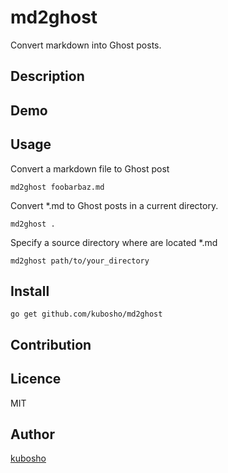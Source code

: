 md2ghost
========

Convert markdown into Ghost posts.

## Description

## Demo

## Usage

Convert a markdown file to Ghost post

```
md2ghost foobarbaz.md
```

Convert *.md to Ghost posts in a current directory.

```
md2ghost .
```

Specify a source directory where are located *.md

```
md2ghost path/to/your_directory
```

## Install

```
go get github.com/kubosho/md2ghost
```

## Contribution

## Licence

MIT

## Author

[kubosho](https://github.com/kubosho)
